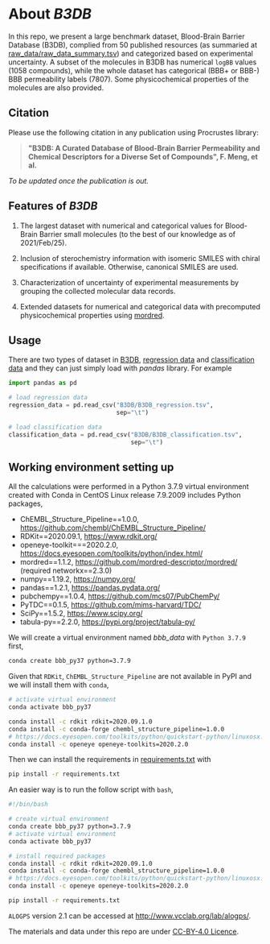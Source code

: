 # About *B3DB*

In this repo, we present a large benchmark dataset, Blood-Brain Barrier Database (B3DB), complied
from 50 published resources (as summaried at
[raw_data/raw_data_summary.tsv](raw_data/raw_data_summary.tsv)) and categorized based on
experimental uncertainty. A subset of the
molecules in B3DB has numerical `logBB` values (1058 compounds), while the whole dataset
has categorical (BBB+ or BBB-) BBB permeability labels (7807). Some physicochemical properties
of the molecules are also provided.

## Citation

Please use the following citation in any publication using Procrustes library:

> **"B3DB: A Curated Database of Blood-Brain Barrier Permeability and Chemical Descriptors for a
Diverse Set of Compounds", F. Meng, et al.**

*To be updated once the publication is out.*

## Features of *B3DB*

1. The largest dataset with numerical and categorical values for Blood-Brain Barrier small molecules
    (to the best of our knowledge as of 2021/Feb/25).

2. Inclusion of sterochemistry information with isomeric SMILES with chiral specifications if
    available. Otherwise, canonical SMILES are used.

3. Characterization of uncertainty of experimental measurements by grouping the collected molecular
    data records.

4. Extended datasets for numerical and categorical data with precomputed physicochemical properties
    using [mordred](https://github.com/mordred-descriptor/mordred).

## Usage

There are two types of dataset in [B3DB](B3DB), [regression data](B3DB/B3DB_regression.tsv)
and [classification data](B3DB/B3DB_classification.tsv) and they can just simply load with *pandas*
library. For example

```python
import pandas as pd

# load regression data
regression_data = pd.read_csv("B3DB/B3DB_regression.tsv",
                              sep="\t")

# load classification data
classification_data = pd.read_csv("B3DB/B3DB_classification.tsv",
                                  sep="\t")
```

## Working environment setting up

All the calculations were performed in a Python 3.7.9 virtual environment created with Conda in
CentOS Linux release 7.9.2009 includes Python packages,

- ChEMBL_Structure_Pipeline==1.0.0, https://github.com/chembl/ChEMBL_Structure_Pipeline/
- RDKit==2020.09.1, https://www.rdkit.org/
- openeye-toolkit===2020.2.0, https://docs.eyesopen.com/toolkits/python/index.html/
- mordred==1.1.2, https://github.com/mordred-descriptor/mordred/ (required networkx==2.3.0)
- numpy==1.19.2, https://numpy.org/
- pandas==1.2.1, https://pandas.pydata.org/
- pubchempy==1.0.4, https://github.com/mcs07/PubChemPy/
- PyTDC==0.1.5, https://github.com/mims-harvard/TDC/
- SciPy==1.5.2, https://www.scipy.org/
- tabula-py==2.2.0, https://pypi.org/project/tabula-py/

We will create a virtual environment named *bbb_data* with `Python 3.7.9` first,
```bash
conda create bbb_py37 python=3.7.9
```
Given that `RDKit`, `ChEMBL_Structure_Pipeline` are not available in PyPI and we will install
them with `conda`,

```bash
# activate virtual environment
conda activate bbb_py37

conda install -c rdkit rdkit=2020.09.1.0
conda install -c conda-forge chembl_structure_pipeline=1.0.0
# https://docs.eyesopen.com/toolkits/python/quickstart-python/linuxosx.html
conda install -c openeye openeye-toolkits=2020.2.0
```
Then we can install the requirements in [requirements.txt](requirements.txt) with
```bash
pip install -r requirements.txt
```

An easier way is to run the follow script with `bash`,

```bash
#!/bin/bash

# create virtual environment
conda create bbb_py37 python=3.7.9
# activate virtual environment
conda activate bbb_py37

# install required packages
conda install -c rdkit rdkit=2020.09.1.0
conda install -c conda-forge chembl_structure_pipeline=1.0.0
# https://docs.eyesopen.com/toolkits/python/quickstart-python/linuxosx.html
conda install -c openeye openeye-toolkits=2020.2.0

pip install -r requirements.txt
```

`ALOGPS` version 2.1 can be accessed at http://www.vcclab.org/lab/alogps/.

The materials and data under this repo are under
[CC-BY-4.0 Licence](https://creativecommons.org/licenses/by/4.0/legalcode).
